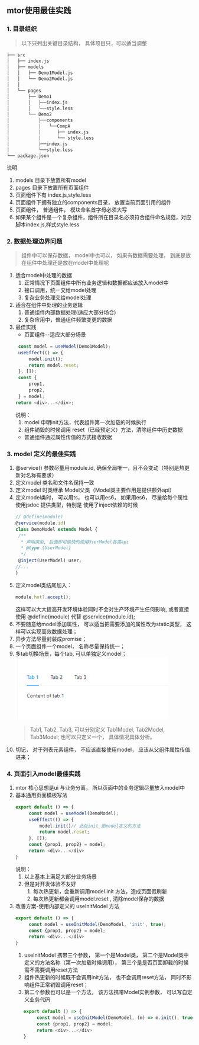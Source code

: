 ## mtor使用最佳实践
### 1. 目录组织
> 以下只列出关键目录结构， 具体项目只，可以适当调整
~~~
├── src
│   ├── index.js
│   ├── models
│   │   ├── Demo1Model.js
│   │   └── Demo2Model.js
│   │
│   └── pages
│       ├── Demo1
│       │   ├──index.js
│       │   └──style.less
│       └── Demo2
│           ├──components
│           │   └──CompA
│           │      ├── index.js
│           │      └── style.less
│           ├──index.js
│           └──style.less
└── package.json
~~~
说明
1. models 目录下放置所有model
2. pages 目录下放置所有页面组件
3. 页面组件下有 index.js,style.less
4. 页面组件下拥有独立的components目录， 放置当前页面引用的组件
5. 页面组件， 普通组件， 模块命名首字母必须大写
6. 如果某个组件是一个复杂组件，组件所在目录名必须符合组件命名规范，对应脚本index.js,样式style.less

### 2. 数据处理边界问题
> 组件中可以保存数据， model中也可以， 如果有数据需要处理， 到底是放在组件中处理还是放在model中处理呢
1. 适合model中处理的数据
   1. 正常情况下页面组件中所有业务逻辑和数据都应该放入model中
   2. 接口调用，统一交给model处理
   3. 复杂业务处理交给model处理
2. 适合在组件中处理的业务逻辑
   1. 普通组件内部数据处理(适应大部分场合)
   2. 复杂应用中，普通组件频繁变更的数据
3. 最佳实践
   * 页面组件--适应大部分场景
   ~~~js
    const model = useModel(Demo1Model);
    useEffect(() => {
        model.init();
        return model.reset;
    }, []);
    const {
        prop1,
        prop2,
    } = model;
   return <div>...</div>;
   ~~~
   说明： 
      1. model 申明init方法，代表组件第一次加载的时候执行
      2. 组件销毁的时候调用 reset（已经预定义）方法，清除组件中历史数据
   * 普通组件通过属性传值的方式接收数据
### 3. model 定义的最佳实践
1. @service() 参数尽量用module.id, 确保全局唯一，且不会变动（特别是热更新对名称有要求）
2. 定义model 类名和文件名保持一致
3. 定义model 时类继承 Model父类（Model类主要作用是提供额外api）
4. 定义model类时， 可以用ts， 也可以用es6， 如果用es6， 尽量给每个属性使用jsdoc 提供类型，特别是 使用了inject依赖的时候
   ~~~js
   // @define(module) 
   @service(module.id)
   class DemoModel extends Model {
    /**
     * 声明类型, 后面即可愉快的使用UserModel各类api
     * @type {UserModel}
     */
    @inject(UserModel) user;
   //...
   }
   ~~~
5. 定义model类结尾加入：
   ~~~js
   module.hot?.accept();
   ~~~
   这样可以大大提高开发环境体验同时不会对生产环境产生任何影响, 或者直接使用 @define(module) 代替 @service(module.id);
6. 不要随意给model添加属性， 可以适当把需要添加的属性改为static类型， 这样可以实现高效数据处理；
7. 异步方法尽量封装成promise；
8. 一个页面组件一个model， 名称尽量保持统一；
9. 多tab切换场景，每个tab, 可以单独定义model；
   <br/>
   <img src="https://raw.githubusercontent.com/sampsonli/mtor/main/doc/img/tabs.png"/><br/>
   >Tab1, Tab2, Tab3, 可以分别定义 Tab1Model, Tab2Model, Tab3Model; 也可以只定义一个， 具体情况具体分析。
10. 切记， 对于列表元素组件， 不应该直接使用model， 应该从父组件属性传值进来；
### 4. 页面引入model最佳实践
1. mtor 核心思想是ui 与业务分离， 所以页面中的业务逻辑尽量放入model中
2. 基本通用页面模板写法
   ~~~js
   export default () => {
        const model = useModel(DemoModel);
        useEffect(() => {
            model.init()// 此处init 是model定义的方法
            return model.reset;
        }, []);
        const {prop1, prop2} = model;
        return <div>...</div>
   }
   ~~~
   说明： 
   1. 以上基本上满足大部分业务场景
   2. 但是对开发体验不友好
      1. 每次热更新，会重新调用model.init 方法，造成页面假刷新
      2. 每次热更新都会调用model.reset , 清除model保存的数据
3. 改善方案-使用内部定义的 useInitModel 方法
   ~~~js
   export default () => {
        const model = useInitModel(DemoModel, 'init', true);
        const {prop1, prop2} = model;
        return <div>...</div>
   }
   ~~~
   1. useInitModel 携带三个参数， 第一个是Model类， 第二个是Model类中定义的方法名称（第一次加载时候调用）， 第三个是是否页面卸载的时候需不需要调用reset方法
   2. 组件热更新的时候既不会调用init方法， 也不会调用reset方法， 同时不影响组件正常销毁调用reset；
   3. 第二个参数也可以是一个方法， 该方法携带Model实例参数， 可以写自定义业务代码
   ~~~js
      export default () => {
           const model = useInitModel(DemoModel, (m) => m.init(), true);
           const {prop1, prop2} = model;
           return <div>...</div>
      }
      ~~~
